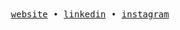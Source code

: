 <div align='center'>
  <samp>
    <a href='https://rogeliosamuel.com/' target="blank">website</a> •
    <a href='https://www.linkedin.com/in/rogelio-samuel-moreno-corrales/' target="blank">linkedin</a> •
    <a href='https://www.instagram.com/sam_621_/' target="blank">instagram</a>
  </samp>
</div>

